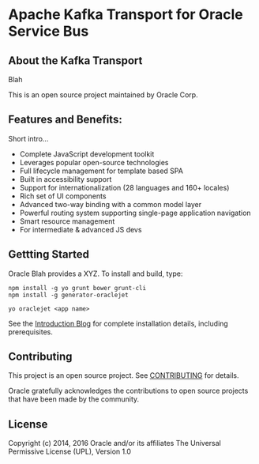 # Apache Kafka Transport for Oracle Service Bus

## About the Kafka Transport
Blah

This is an open source project maintained by Oracle Corp.

## Features and Benefits:
Short intro...

* Complete JavaScript development toolkit 
* Leverages popular open-source technologies
* Full lifecycle management for template based SPA
* Built in accessibility support
* Support for internationalization (28 languages and 160+ locales)
* Rich set of UI components
* Advanced two-way binding with a common model layer
* Powerful routing system supporting single-page application navigation
* Smart resource management
* For intermediate & advanced JS devs

## Gettting Started
Oracle Blah provides a XYZ. To install and build, type:

```
npm install -g yo grunt bower grunt-cli
npm install -g generator-oraclejet

yo oraclejet <app name>
```
See the [Introduction Blog](http://www.ateam-oracle.com/osb-transport-for-apache-kafka-part-1/) for complete installation details, including prerequisites.

## Contributing
This project is an open source project. See [CONTRIBUTING](./CONTRIBUTING.md) for details.

Oracle gratefully acknowledges the contributions to open source projects that have been made by the community.

## License
Copyright (c) 2014, 2016 Oracle and/or its affiliates
The Universal Permissive License (UPL), Version 1.0
